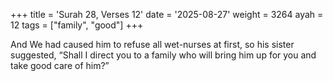 +++
title = 'Surah 28, Verses 12'
date = '2025-08-27'
weight = 3264
ayah = 12
tags = ["family", "good"]
+++

And We had caused him to refuse all wet-nurses at first, so his sister suggested, “Shall I direct you to a family who will bring him up for you and take good care of him?”